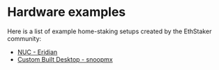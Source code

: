 # Hardware examples

Here is a list of example home-staking setups created by the EthStaker community:

* [NUC - Eridian](nuc-eridian.md)
* [Custom Built Desktop - snoopmx](custom-built-desktop.md)
